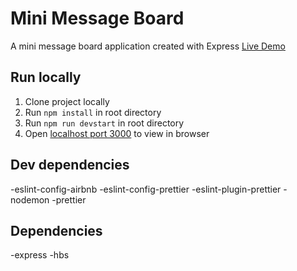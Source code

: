 # Mini Message Board

A mini message board application created with Express
[Live Demo](https://blooming-earth-34594.herokuapp.com/)

## Run locally

1. Clone project locally
2. Run `npm install` in root directory
3. Run `npm run devstart` in root directory
4. Open [localhost port 3000](http://localhost:3000) to view in browser

## Dev dependencies

-eslint-config-airbnb
-eslint-config-prettier
-eslint-plugin-prettier
-nodemon
-prettier

## Dependencies

-express
-hbs




